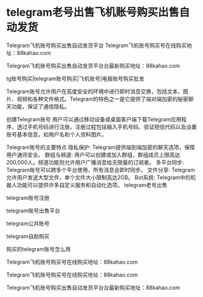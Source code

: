 # telegram老号出售飞机账号购买出售自动发货
Telegram飞机账号购买出售自动发货平台
Telegram飞机账号购买号在线购买地址：88kahao.com

Telegram飞机账号购买出售自动发货平台台最新购买地址：88kahao.com

tg账号购买|telegram账号购买|飞机账号|电报账号购买批发

Telegram账号允许用户在高度安全的环境中进行即时消息交换，包括文本、图片、视频和各种文件格式。Telegram的特色之一是它提供了端对端加密的秘密聊天功能，保证了通信隐私。

创建Telegram账号
用户可以通过移动设备或桌面客户端下载Telegram应用程序，透过手机号码进行注册。注册过程包括输入手机号码、验证短信代码以及设置账号基本信息，如用户名和个人资料图片。

Telegram账号的主要特点
隐私保护: Telegram提供端到端加密的聊天选项，保障用户通讯安全。
群组与频道: 用户可以创建或加入群组，群组成员上限高达200,000人。频道功能则允许用户广播消息给无限量的订阅者。
多平台同步: Telegram账号可以跨多个平台使用，所有消息会即时同步。
文件分享: Telegram允许用户发送大型文件，单个文件大小限制高达2GB。
Bot系统: Telegram中的机器人功能可以提供许多自定义服务和自动化选项。
telegram老号出售

telegram账号注册

telegram账号出售平台

telegram公共账号

telegram自助购买

购买的telegram账号怎么用

Telegram飞机账号购买号在线购买地址：88kahao.com

Telegram飞机账号购买号在线购买地址：88kahao.com

Telegram飞机账号购买出售自动发货平台台最新购买地址：88kahao.com
